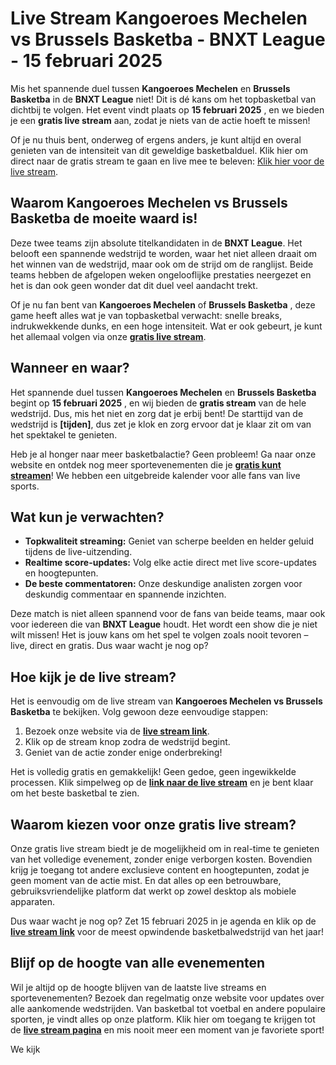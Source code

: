 # Live Stream Kangoeroes Mechelen vs Brussels Basketba - BNXT League - 15 februari 2025

Mis het spannende duel tussen **Kangoeroes Mechelen** en **Brussels Basketba** in de **BNXT League** niet! Dit is dé kans om het topbasketbal van dichtbij te volgen. Het event vindt plaats op **15 februari 2025** , en we bieden je een **gratis live stream** aan, zodat je niets van de actie hoeft te missen!

Of je nu thuis bent, onderweg of ergens anders, je kunt altijd en overal genieten van de intensiteit van dit geweldige basketbalduel. Klik hier om direct naar de gratis stream te gaan en live mee te beleven: [Klik hier voor de live stream](https://tinyurl.com/livestreamfreeo?st=Kangoeroes+Mechelen+vs+Brussels+Basketba&si=ghc).

## Waarom Kangoeroes Mechelen vs Brussels Basketba de moeite waard is!

Deze twee teams zijn absolute titelkandidaten in de **BNXT League**. Het belooft een spannende wedstrijd te worden, waar het niet alleen draait om het winnen van de wedstrijd, maar ook om de strijd om de ranglijst. Beide teams hebben de afgelopen weken ongelooflijke prestaties neergezet en het is dan ook geen wonder dat dit duel veel aandacht trekt.

Of je nu fan bent van **Kangoeroes Mechelen** of **Brussels Basketba** , deze game heeft alles wat je van topbasketbal verwacht: snelle breaks, indrukwekkende dunks, en een hoge intensiteit. Wat er ook gebeurt, je kunt het allemaal volgen via onze [**gratis live stream**](https://tinyurl.com/livestreamfreeo?st=Kangoeroes+Mechelen+vs+Brussels+Basketba&si=ghc).

## Wanneer en waar?

Het spannende duel tussen **Kangoeroes Mechelen** en **Brussels Basketba** begint op **15 februari 2025** , en wij bieden de **gratis stream** van de hele wedstrijd. Dus, mis het niet en zorg dat je erbij bent! De starttijd van de wedstrijd is **[tijden]**, dus zet je klok en zorg ervoor dat je klaar zit om van het spektakel te genieten.

Heb je al honger naar meer basketbalactie? Geen probleem! Ga naar onze website en ontdek nog meer sportevenementen die je [**gratis kunt streamen**](https://tinyurl.com/livestreamfreeo?st=Kangoeroes+Mechelen+vs+Brussels+Basketba&si=ghc)! We hebben een uitgebreide kalender voor alle fans van live sports.

## Wat kun je verwachten?

- **Topkwaliteit streaming:** Geniet van scherpe beelden en helder geluid tijdens de live-uitzending.
- **Realtime score-updates:** Volg elke actie direct met live score-updates en hoogtepunten.
- **De beste commentatoren:** Onze deskundige analisten zorgen voor deskundig commentaar en spannende inzichten.

Deze match is niet alleen spannend voor de fans van beide teams, maar ook voor iedereen die van **BNXT League** houdt. Het wordt een show die je niet wilt missen! Het is jouw kans om het spel te volgen zoals nooit tevoren – live, direct en gratis. Dus waar wacht je nog op?

## Hoe kijk je de live stream?

Het is eenvoudig om de live stream van **Kangoeroes Mechelen vs Brussels Basketba** te bekijken. Volg gewoon deze eenvoudige stappen:

1. Bezoek onze website via de [**live stream link**](https://tinyurl.com/livestreamfreeo?st=Kangoeroes+Mechelen+vs+Brussels+Basketba&si=ghc).
2. Klik op de stream knop zodra de wedstrijd begint.
3. Geniet van de actie zonder enige onderbreking!

Het is volledig gratis en gemakkelijk! Geen gedoe, geen ingewikkelde processen. Klik simpelweg op de [**link naar de live stream**](https://tinyurl.com/livestreamfreeo?st=Kangoeroes+Mechelen+vs+Brussels+Basketba&si=ghc) en je bent klaar om het beste basketbal te zien.

## Waarom kiezen voor onze gratis live stream?

Onze gratis live stream biedt je de mogelijkheid om in real-time te genieten van het volledige evenement, zonder enige verborgen kosten. Bovendien krijg je toegang tot andere exclusieve content en hoogtepunten, zodat je geen moment van de actie mist. En dat alles op een betrouwbare, gebruiksvriendelijke platform dat werkt op zowel desktop als mobiele apparaten.

Dus waar wacht je nog op? Zet 15 februari 2025 in je agenda en klik op de [**live stream link**](https://tinyurl.com/livestreamfreeo?st=Kangoeroes+Mechelen+vs+Brussels+Basketba&si=ghc) voor de meest opwindende basketbalwedstrijd van het jaar!

## Blijf op de hoogte van alle evenementen

Wil je altijd op de hoogte blijven van de laatste live streams en sportevenementen? Bezoek dan regelmatig onze website voor updates over alle aankomende wedstrijden. Van basketbal tot voetbal en andere populaire sporten, je vindt alles op onze platform. Klik hier om toegang te krijgen tot de [**live stream pagina**](https://tinyurl.com/livestreamfreeo?st=Kangoeroes+Mechelen+vs+Brussels+Basketba&si=ghc) en mis nooit meer een moment van je favoriete sport!

We kijk
